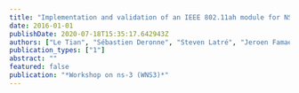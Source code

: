 ```yaml
---
title: "Implementation and validation of an IEEE 802.11ah module for NS-3"
date: 2016-01-01
publishDate: 2020-07-18T15:35:17.642943Z
authors: ["Le Tian", "Sébastien Deronne", "Steven Latré", "Jeroen Famaey"]
publication_types: ["1"]
abstract: ""
featured: false
publication: "*Workshop on ns-3 (WNS3)*"
---
```


